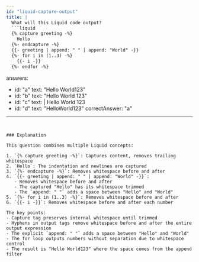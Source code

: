 ```yaml
---
id: "liquid-capture-output"
title: |
  What will this Liquid code output?
  ```liquid
  {% capture greeting -%}
    Hello
  {%- endcapture -%}
  {{- greeting | append: " " | append: "World" -}}
  {%- for i in (1..3) -%}
    {{- i -}}
  {%- endfor -%}
  ```

answers:
  - id: "a"
    text: "Hello World123"
  - id: "b"
    text: "Hello World 123"
  - id: "c"
    text: |
      Hello World
      123
  - id: "d"
    text: "HelloWorld123"
correctAnswer: "a"
---
```


### Explanation

This question combines multiple Liquid concepts:

1. `{% capture greeting -%}`: Captures content, removes trailing whitespace
2. `Hello`: The indentation and newlines are captured
3. `{%- endcapture -%}`: Removes whitespace before and after
4. `{{- greeting | append: " " | append: "World" -}}`: 
   - Removes whitespace before and after
   - The captured "Hello" has its whitespace trimmed
   - The `append: " "` adds a space between "Hello" and "World"
5. `{%- for i in (1..3) -%}`: Removes whitespace before and after
6. `{{- i -}}`: Removes whitespace before and after each number

The key points:
- Capture tag preserves internal whitespace until trimmed
- Hyphens in output tags remove whitespace before and after the entire output expression
- The explicit `append: " "` adds a space between "Hello" and "World"
- The for loop outputs numbers without separation due to whitespace control
- The result is "Hello World123" where the space comes from the append filter 
